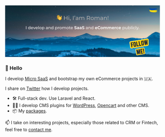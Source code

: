 ![Screenshot](cover.jpg)

### 👋 Hello

I develop [Micro SaaS](https://flamix.solutions/) and bootstrap my own eCommerce projects in 🇺🇦.

I share on [Twitter](https://twitter.com/stringerua) how I develop projects.

- 🛠️ Full-stack dev. Use Laravel and React.
- 👨‍💻 I develop CMS plugins for [WordPress](https://profiles.wordpress.org/flamix/#content-plugins), [Opencart](https://www.opencart.com/index.php?route=marketplace/extension&filter_search=flamix) and other CMS.
- 📦 My [packages](https://packagist.org/packages/flamix/).

📫 I take on interesting projects, especially those related to CRM or Fintech, feel free to [contact me](https://flamix.solutions/about/contacts.php).


<!--
**rshkabko/rshkabko** is a ✨ _special_ ✨ repository because its `README.md` (this file) appears on your GitHub profile.

Here are some ideas to get you started:

- 🔭 I’m currently working on ...
- 🌱 I’m currently learning ...
- 👯 I’m looking to collaborate on ...
- 🤔 I’m looking for help with ...
- 💬 Ask me about ...
- 📫 How to reach me: ...
- 😄 Pronouns: ...
- ⚡ Fun fact: ...
-->
